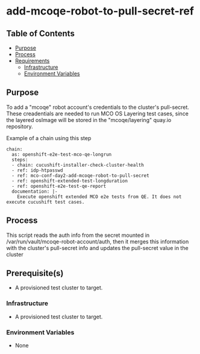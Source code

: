 # add-mcoqe-robot-to-pull-secret-ref<!-- omit from toc -->

## Table of Contents<!-- omit from toc -->
- [Purpose](#purpose)
- [Process](#process)
- [Requirements](#requirements)
  - [Infrastructure](#infrastructure)
  - [Environment Variables](#environment-variables)

## Purpose

To add a "mcoqe" robot account's credentials to the cluster's pull-secret. These creadentials are needed to run MCO OS Layering test cases, since the layered osImage will be stored in the "mcoqe/layering" quay.io repository.

Example of a chain using this step

```
chain:
  as: openshift-e2e-test-mco-qe-longrun
  steps:
  - chain: cucushift-installer-check-cluster-health
  - ref: idp-htpasswd
  - ref: mco-conf-day2-add-mcoqe-robot-to-pull-secret
  - ref: openshift-extended-test-longduration
  - ref: openshift-e2e-test-qe-report
  documentation: |-
    Execute openshift extended MCO e2e tests from QE. It does not execute cucushift test cases.
```

## Process

This script reads the auth info from the secret mounted in /var/run/vault/mcoqe-robot-account/auth, then it merges this information with the cluster's pull-secret info and updates the pull-secret value in the cluster

## Prerequisite(s)

- A provisioned test cluster to target.

### Infrastructure

- A provisioned test cluster to target.

### Environment Variables

- None
